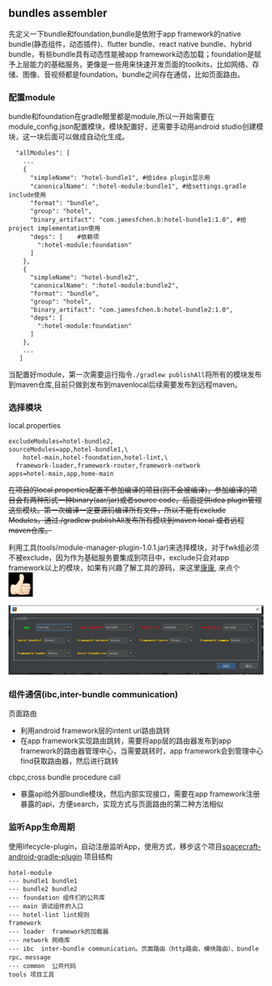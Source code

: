 ## bundles assembler
先定义一下bundle和foundation,bundle是依附于app framework的native bundle(静态组件，动态插件)、flutter bundle、react native bundle、hybrid bundle，有些bundle具有动态性能被app framework动态加载；foundation是赋予上层能力的基础服务，更像是一些用来快速开发页面的toolkits，比如网络、存储、图像、音视频都是foundation。bundle之间存在通信，比如页面路由。

### 配置module
bundle和foundation在gradle眼里都是module,所以一开始需要在module_config.json配置模块，模块配置好，还需要手动用android studio创建模块，这一块后面可以做成自动化生成。
```
  "allModules": [
    ...
    {
      "simpleName": "hotel-bundle1", #给idea plugin显示用
      "canonicalName": ":hotel-module:bundle1", #给settings.gradle include使用
      "format": "bundle",
      "group": "hotel",
      "binary_artifact": "com.jamesfchen.b:hotel-bundle1:1.0", #给project implementation使用
      "deps": [    #依赖项
        ":hotel-module:foundation"
      ]
    },
    {
      "simpleName": "hotel-bundle2",
      "canonicalName": ":hotel-module:bundle2",
      "format": "bundle",
      "group": "hotel",
      "binary_artifact": "com.jamesfchen.b:hotel-bundle2:1.0",
      "deps": [
        ":hotel-module:foundation"
      ]
    },
    ...
   ]
```
当配置好module，第一次需要运行指令`./gradlew publishAll`将所有的模块发布到maven仓库,目前只做到发布到mavenlocal后续需要发布到远程maven。


### 选择模块

local.properties
```
excludeModules=hotel-bundle2,
sourceModules=app,hotel-bundle1,\
    hotel-main,hotel-foundation,hotel-lint,\
  framework-loader,framework-router,framework-network
apps=hotel-main,app,home-main
```
~~在项目的local.properties配置不参加编译的项目(则不会被编译)，参加编译的项目会有两种形式一种binary(aar/jar)或者source code，后面提供idea plugin管理这些模块。第一次编译一定要源码编译所有文件，所以不能有exclude Modules，通过./gradlew publishAll发布所有模块到maven local 或者远程maven仓库。~~

利用工具(tools/module-manager-plugin-1.0.1.jar)来选择模块，对于fwk组必须不被exclude，因为作为基础服务要集成到项目中，exclude只会对app framework以上的模块，如果有兴趣了解工具的源码，来这里[康康](https://github.com/JamesfChen/bundles-assembler/tree/main/module-manager-intellij-plugin), 来点个![img](https://github.com/JamesfChen/bundles-assembler/blob/main/android/img.png)


![picture](https://github.com/JamesfChen/bundles-assembler/blob/main/android/tools/bundles.png)

### 组件通信(ibc,inter-bundle communication)

页面路由
- 利用android framework层的intent uri路由跳转
- 在app framework实现路由跳转，需要将app层的路由器发布到app framework的路由器管理中心，当需要跳转时，app framework会到管理中心find获取路由器，然后进行跳转

cbpc,cross bundle procedure call
- 暴露api给外部bundle模块，然后内部实现接口，需要在app framework注册暴露的api，方便search，实现方式与页面路由的第二种方法相似

### 监听App生命周期
使用lifecycle-plugin，自动注册监听App，使用方式，移步这个项目[spacecraft-android-gradle-plugin](https://github.com/JamesfChen/spacecraft-android-gradle-plugin)
项目结构
```
hotel-module
--- bundle1 bundle1
--- bundle2 bundle2
--- foundation 组件们的公共库
--- main 调试组件的入口
--- hotel-lint lint规则
framework
--- loader  framework的加载器
--- network 网络库
--- ibc  inter-bundle communication。页面路由（http路由，模块路由）、bundle rpc、message
--- common  公共代码
tools 项目工具
```
